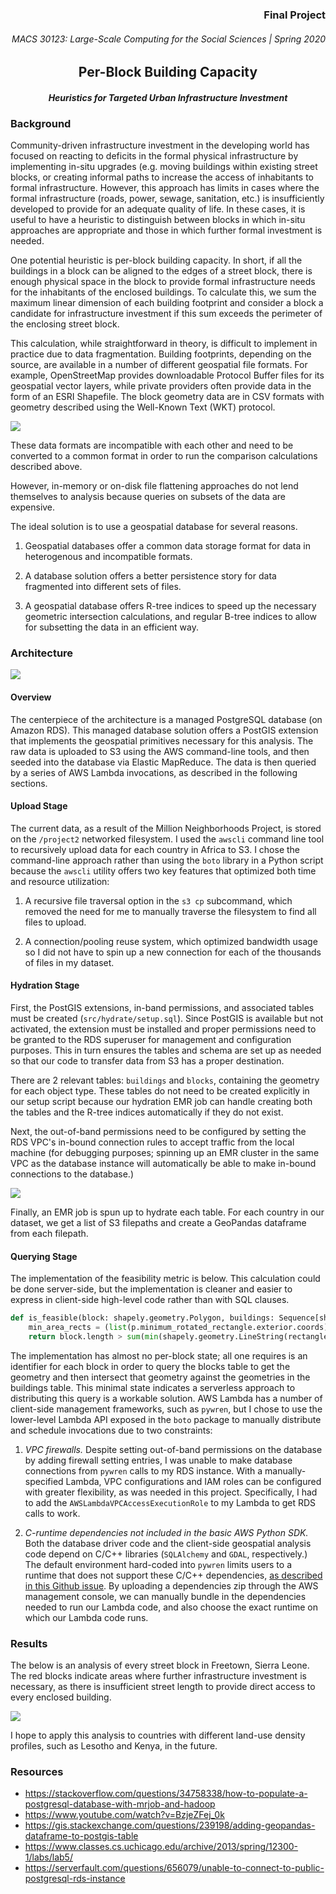 <h3 align="right">Final Project</h3>
<h6 align="right">MACS 30123: Large-Scale Computing for the Social Sciences | Spring 2020</h6>

<h2 align="center">Per-Block Building Capacity</h2>
<h4 align="center"><i>Heuristics for Targeted Urban Infrastructure Investment</i></h4>

### Background 
Community-driven infrastructure investment in the developing world has focused on reacting to deficits in the formal physical infrastructure by implementing in-situ upgrades (e.g. moving buildings within existing street blocks, or creating informal paths to increase the access of inhabitants to formal infrastructure. However, this approach has limits in cases where the formal infrastructure (roads, power, sewage, sanitation, etc.) is insufficiently developed to provide for an adequate quality of life. In these cases, it is useful to have a heuristic to distinguish between blocks in which in-situ approaches are appropriate and those in which further formal investment is needed.

One potential heuristic is per-block building capacity. In short, if all the buildings in a block can be aligned to the edges of a street block, there is enough physical space in the block to provide formal infrastructure needs for the inhabitants of the enclosed buildings. To calculate this, we sum the maximum linear dimension of each building footprint and consider a block a candidate for infrastructure investment if this sum exceeds the perimeter of the enclosing street block.

This calculation, while straightforward in theory, is difficult to implement in practice due to data fragmentation. Building footprints, depending on the source, are available in a number of different geospatial file formats. For example, OpenStreetMap provides downloadable Protocol Buffer files for its geospatial vector layers, while private providers often provide data in the form of an ESRI Shapefile. The block geometry data are in CSV formats with geometry described using the Well-Known Text (WKT) protocol. 

![](./img/data.png)

These data formats are incompatible with each other and need to be converted to a common format in order to run the comparison calculations described above.

However, in-memory or on-disk file flattening approaches do not lend themselves to analysis because queries on subsets of the data are expensive.

The ideal solution is to use a geospatial database for several reasons.

1. Geospatial databases offer a common data storage format for data in heterogenous and incompatible formats.

2. A database solution offers a better persistence story for data fragmented into different sets of files.

3. A geospatial database offers R-tree indices to speed up the necessary geometric intersection calculations, and regular B-tree indices to allow for subsetting the data in an efficient way.

### Architecture
![](./img/architecture.png)

#### Overview
The centerpiece of the architecture is a managed PostgreSQL database (on Amazon RDS). This managed database solution offers a PostGIS extension that implements the geospatial primitives necessary for this analysis. The raw data is uploaded to S3 using the AWS command-line tools, and then seeded into the database via Elastic MapReduce. The data is then queried by a series of AWS Lambda invocations, as described in the following sections.

#### Upload Stage
The current data, as a result of the Million Neighborhoods Project, is stored on the `/project2` networked filesystem. I used the `awscli` command line tool to recursively upload data for each country in Africa to S3. I chose the command-line approach rather than using the `boto` library in a Python script because the `awscli` utility offers two key features that optimized both time and resource utilization:

1. A recursive file traversal option in the `s3 cp` subcommand, which removed the need for me to manually traverse the filesystem to find all files to upload. 

2. A connection/pooling reuse system, which optimized bandwidth usage so I did not have to spin up a new connection for each of the thousands of files in my dataset.

#### Hydration Stage
First, the PostGIS extensions, in-band permissions, and associated tables must be created (`src/hydrate/setup.sql`). Since PostGIS is available but not activated, the extension must be installed and proper permissions need to be granted to the RDS superuser for management and configuration purposes. This in turn ensures the tables and schema are set up as needed so that our code to transfer data from S3 has a proper destination.

There are 2 relevant tables: `buildings` and `blocks`, containing the geometry for each object type. These tables do not need to be created explicitly in our setup script because our hydration EMR job can handle creating both the tables and the R-tree indices automatically if they do not exist.

Next, the out-of-band permissions need to be configured by setting the RDS VPC's in-bound connection rules to accept traffic from the local machine (for debugging purposes; spinning up an EMR cluster in the same VPC as the database instance will automatically be able to make in-bound connections to the database.)

![](./img/vpc.png)

Finally, an EMR job is spun up to hydrate each table. For each country in our dataset, we get a list of S3 filepaths and create a GeoPandas dataframe from each filepath. 

#### Querying Stage

The implementation of the feasibility metric is below. This calculation could be done server-side, but the implementation is cleaner and easier to express in client-side high-level code rather than with SQL clauses. 

```Python
def is_feasible(block: shapely.geometry.Polygon, buildings: Sequence[shapely.geometry.Polygon]) -> bool:
    min_area_rects = (list(p.minimum_rotated_rectangle.exterior.coords) for p in buildings)
    return block.length > sum(min(shapely.geometry.LineString(rectangle[i:i+2]).length for i in range(len(rectangle)-1)) for rectangle in min_area_rects)
```

The implementation has almost no per-block state; all one requires is an identifier for each block in order to query the blocks table to get the geometry and then intersect that geometry against the geometries in the buildings table. This minimal state indicates a serverless approach to distributing this query is a workable solution. AWS Lambda has a number of client-side management frameworks, such as `pywren`, but I chose to use the lower-level Lambda API exposed in the `boto` package to manually distribute and schedule invocations due to two constraints:

1. *VPC firewalls.* Despite setting out-of-band permissions on the database by adding firewall setting entries, I was unable to make database connections from `pywren` calls to my RDS instance. With a manually-specified Lambda, VPC configurations and IAM roles can be configured with greater flexibility, as was needed in this project. Specifically, I had to add the `AWSLambdaVPCAccessExecutionRole` to my Lambda to get RDS calls to work.

2. *C-runtime dependencies not included in the basic AWS Python SDK.* Both the database driver code and the client-side geospatial analysis code depend on C/C++ libraries (`SQLAlchemy` and `GDAL`, respectively.) The default environment hard-coded into `pywren` limits users to a runtime that does not support these C/C++ dependencies, [as described in this Github issue](https://github.com/pywren/pywren/issues/253). By uploading a dependencies zip through the AWS management console, we can manually bundle in the dependencies needed to run our Lambda code, and also choose the exact runtime on which our Lambda code runs.

### Results
The below is an analysis of every street block in Freetown, Sierra Leone. The red blocks indicate areas where further infrastructure investment is necessary, as there is insufficient street length to provide direct access to every enclosed building.

![](./img/freetown.png)

I hope to apply this analysis to countries with different land-use density profiles, such as Lesotho and Kenya, in the future.


### Resources
- https://stackoverflow.com/questions/34758338/how-to-populate-a-postgresql-database-with-mrjob-and-hadoop
- https://www.youtube.com/watch?v=BzjeZFej_0k
- https://gis.stackexchange.com/questions/239198/adding-geopandas-dataframe-to-postgis-table
- https://www.classes.cs.uchicago.edu/archive/2013/spring/12300-1/labs/lab5/
- https://serverfault.com/questions/656079/unable-to-connect-to-public-postgresql-rds-instance
